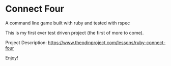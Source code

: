 # Connect Four

A command line game built with ruby and tested with rspec

This is my first ever test driven project (the first of more to come).

Project Description: https://www.theodinproject.com/lessons/ruby-connect-four

Enjoy!
